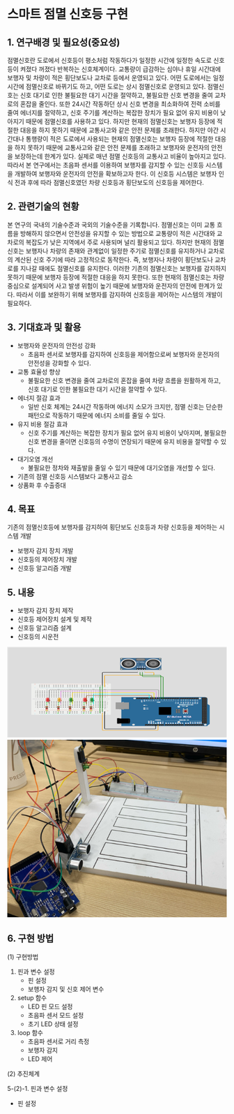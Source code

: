 # 스마트 점멸 신호등 구현

## 1. 연구배경 및 필요성(중요성)

점멸신호란 도로에서 신호등이 평소처럼 작동하다가 일정한 시간에 일정한 속도로 신호등이 켜졌다 꺼졌다 반복하는 신호체계이다. 교통량이 급감하는 심야나 휴일 시간대에 보행자 및 차량이 적은 횡단보도나 교차로 등에서 운영되고 있다. 어떤 도로에서는 일정 시간에 점멸신호로 바뀌기도 하고, 어떤 도로는 상시 점멸신호로 운영되고 있다. 점멸신호는 신호 대기로 인한 불필요한 대기 시간을 절약하고, 불필요한 신호 변경을 줄여 교차로의 혼잡을 줄인다. 또한 24시간 작동하던 상시 신호 변경을 최소화하여 전력 소비를 줄여 에너지를 절약하고, 신호 주기를 계산하는 복잡한 장치가 필요 없어 유지 비용이 낮아지기 때문에 점멸신호를 사용하고 있다. 하지만 현재의 점멸신호는 보행자 등장에 적절한 대응을 하지 못하기 때문에 교통사고와 같은 안전 문제를 초래한다. 하지만 야간 시간대나 통행량이 적은 도로에서 사용되는 현재의 점멸신호는 보행자 등장에 적절한 대응을 하지 못하기 때문에 교통사고와 같은 안전 문제를 초래하고 보행자와 운전자의 안전을 보장하는데 한계가 있다. 실제로 매년 점멸 신호등의 교통사고 비율이 높아지고 있다. 따라서 본 연구에서는 초음파 센서를 이용하여 보행자를 감지할 수 있는 신호등 시스템을 개발하여 보행자와 운전자의 안전을 확보하고자 한다. 이 신호등 시스템은 보행자 인식 전과 후에 따라 점멸신호였던 차량 신호등과 횡단보도의 신호등을 제어한다.   

## 2. 관련기술의 현황
  본 연구의 국내의 기술수준과 국외의 기술수준을 기록합니다. 
점멸신호는 이미 교통 흐름을 방해하지 않으면서 안전성을 유지할 수 있는 방법으로 교통량이 적은 시간대와 교차로의 복잡도가 낮은 지역에서 주로 사용되며 널리 활용되고 있다. 하지만 현재의 점멸신호는 보행자나 차량의 존재와 관계없이 일정한 주기로 점멸신호를 유지하거나 교차로의 계산된 신호 주기에 따라 고정적으로 동작한다. 즉, 보행자나 차량이 횡단보도나 교차로를 지나갈 때에도 점멸신호를 유지한다. 이러한 기존의 점멸신호는 보행자를 감지하지 못하기 때문에 보행자 등장에 적절한 대응을 하지 못한다. 또한 현재의 점멸신호는 차량 중심으로 설계되어 사고 발생 위험이 높기 때문에 보행자와 운전자의 안전에 한계가 있다. 따라서 이를 보완하기 위해 보행자를 감지하여 신호등을 제어하는 시스템의 개발이 필요하다.

## 3. 기대효과 및 활용
 - 보행자와 운전자의 안전성 강화
   - 초음파 센서로 보행자를 감지하여 신호등을 제어함으로써 보행자와 운전자의 안전성을 강화할 수 있다.
- 교통 효율성 향상
  - 불필요한 신호 변경을 줄여 교차로의 혼잡을 줄여 차량 흐름을 원활하게 하고, 신호 대기로 인한 불필요한 대기 시간을 절약할 수 있다.
- 에너지 절감 효과
  - 일반 신호 체계는 24시간 작동하며 에너지 소모가 크지만, 점멸 신호는 단순한 패턴으로 작동하기 때문에 에너지 소비를 줄일 수 있다. 
- 유지 비용 절감 효과
  - 신호 주기를 계산하는 복잡한 장치가 필요 없어 유지 비용이 낮아지며, 불필요한 신호 변경을 줄이면 신호등의 수명이 연장되기 때문에 유지 비용을 절약할 수 있다.
- 대기오염 개선
  - 불필요한 정차와 재출발을 줄일 수 있기 때문에 대기오염을 개선할 수 있다.
- 기존의 점멸 신호등 시스템보다 교통사고 감소
- 상품화 후 수출증대

## 4. 목표
기존의 점멸신호등에 보행자를 감지하여 횡단보도 신호등과 차량 신호등을 제어하는 시스템 개발 
- 보행자 감지 장치 개발
- 신호등의 제어장치 개발
- 신호등 알고리즘 개발

## 5. 내용
- 보행자 감지 장치 제작
- 신호등 제어장치 설계 및 제작
- 신호등 알고리즘 설계
- 신호등의 시운전

![1](https://github.com/2461041/smart-traffic-light/blob/main/noname01.png)
![2](https://github.com/2461041/smart-traffic-light/blob/main/noname2.png)

## 6. 구현 방법
(1) 구현방법
1. 핀과 변수 설정
    - 핀 설정
    - 보행자 감지 및 신호 제어 변수 
2. setup 함수
    - LED 핀 모드 설정
    - 초음파 센서 모드 설정
    - 초기 LED 상태 설정
3. loop 함수
    - 초음파 센서로 거리 측정
    - 보행자 감지
    - LED 제어

(2) 추진체계

   5-(2)-1. 핀과 변수 설정
   - 핀 설정
